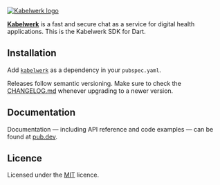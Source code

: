 [![Kabelwerk logo](https://kabelwerk.io/images/logo_256.png)](https://kabelwerk.io)

[**Kabelwerk**](https://kabelwerk.io) is a fast and secure chat as a service for digital health applications. This is the Kabelwerk SDK for Dart.


## Installation

Add [`kabelwerk`](https://pub.dev/packages/kabelwerk) as a dependency in your `pubspec.yaml`.

Releases follow semantic versioning. Make sure to check the [CHANGELOG.md](https://github.com/kabelwerk/sdk-dart/blob/master/CHANGELOG.md) whenever upgrading to a newer version.


## Documentation

Documentation — including API reference and code examples — can be found at [pub.dev](https://pub.dev/documentation/kabelwerk/latest/kabelwerk/kabelwerk-library.html).


## Licence

Licensed under the [MIT](https://github.com/kabelwerk/sdk-dart/blob/master/LICENSE) licence.
